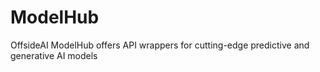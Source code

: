 # ModelHub
OffsideAI ModelHub offers API wrappers for cutting-edge predictive and generative AI models
